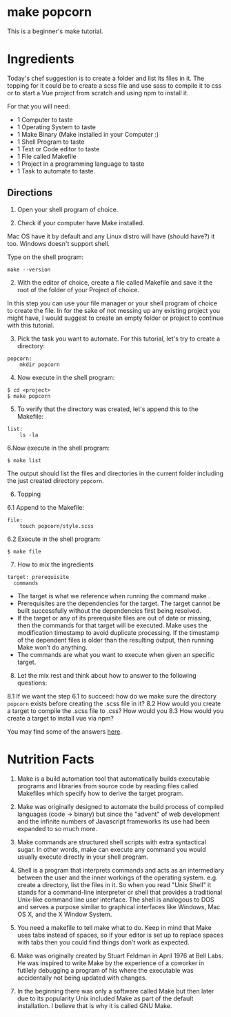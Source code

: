 # make popcorn 
This is a beginner's make tutorial.

# Ingredients

Today's chef suggestion is to create a folder and list its files in it. The topping for it could be to create a scss file and use sass to compile it to css or to start a Vue project from scratch and using npm to install it. 

For that you will need:
- 1 Computer to taste
- 1 Operating System to taste 
- 1 Make Binary (Make installed in your Computer :)
- 1 Shell Program to taste
- 1 Text or Code editor to taste
- 1 File called Makefile
- 1 Project in a programming language to taste
- 1 Task to automate to taste. 


## Directions

1. Open your shell program of choice.

2. Check if your computer have Make installed. 

Mac OS have it by default and any Linux distro will have (should have?) it too. Windows doesn't support shell.

Type on the shell program:
```
make --version
```

2. With the editor of choice, create a file called Makefile and save it the root of the folder of your Project of choice.

In this step you can use your file manager or your shell program of choice to create the file. In for the sake of not messing up any existing project you might have, I would suggest to create an empty folder or project to continue with this tutorial.

3. Pick the task you want to automate. For this tutorial, let's try to create a directory:
```
popcorn: 
	mkdir popcorn

```

4. Now execute in the shell program:

```
$ cd <project>
$ make popcorn
```

5. To verify that the directory was created, let's append  this to the Makefile:

```
list:
	ls -la
```

6.Now execute in the shell program:

```
$ make list
```

The output should list the files and directories in the current folder including the just created directory ```popcorn```.



6. Topping

6.1 Append to the Makefile:

```
file: 
	touch popcorn/style.scss
```

6.2 Execute in the shell program:
```
$ make file
```

7. How to mix the ingredients

```
target: prerequisite
  commands
```

- The target is what we reference when running the command make <target>.
- Prerequisites are the dependencies for the target. The target cannot be built successfully without the dependencies first being resolved.
-  If the target or any of its prerequisite files are out of date or missing, then the commands for that target will be executed. Make uses the modification timestamp to avoid duplicate processing. If the timestamp of the dependent files is older than the resulting output, then running Make won’t do anything. 
- The commands are what you want to execute when given an specific target.
	

8. Let the mix rest and think about how to answer to the following questions:

8.1 If we want the step 6.1 to succeed: how do we make sure the directory ```popcorn``` exists before creating the .scss file in it?
8.2 How would you create a target to compile the .scss file to .css? How would you
8.3 How would you create a target to install vue via npm?

You may find some of the answers [here](https://github.com/camilasan/make-popcorn/blob/master/Makefile). 


# Nutrition Facts

1. Make is a build automation tool that automatically builds executable programs and libraries from source code by reading files called Makefiles which specify how to derive the target program. 

2. Make was originally designed to automate the build process of compiled languages (code -> binary) but since the "advent" of web development and the infinite numbers of Javascript frameworks its use had been expanded to so much more. 

3. Make commands are structured shell scripts with extra syntactical sugar. In other words, make can execute any command you would usually execute directly in your shell program.

4. Shell is a program that interprets commands and acts as an intermediary between the user and the inner workings of the operating system. e.g. create a directory, list the files in it. So when you read "Unix Shell" it stands for a command-line interpreter or shell that provides a traditional Unix-like command line user interface.  The shell is analogous to DOS and serves a purpose similar to graphical interfaces like Windows, Mac OS X, and the X Window System.

5. You need a makefile to tell make what to do. Keep in mind that Make uses tabs instead of spaces, so if your editor is set up to replace spaces with tabs then you could find things don’t work as expected. 

6. Make was originally created by Stuart Feldman in April 1976 at Bell Labs. He was inspired to write Make by the experience of a coworker in futilely debugging a program of his where the executable was accidentally not being updated with changes.

7. In the beginning there was only a software called Make but then later due to its popularity Unix included Make as part of the default installation. I believe that is why it is called GNU Make.












